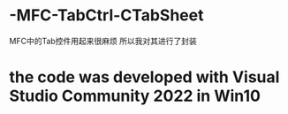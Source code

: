 # -MFC-TabCtrl-CTabSheet
MFC中的Tab控件用起来很麻烦
所以我对其进行了封装
# the code was developed with Visual Studio Community 2022 in Win10

